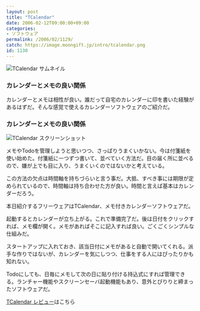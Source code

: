 ```yaml
---
layout: post
title: "TCalendar"
date: 2006-02-12T09:00:00+09:00
categories:
- ソフトウェア
permalink: /2006/02/1129/
catch: https://image.moongift.jp/intro/tcalendar.png
id: 1130
---
```

 ![TCalendar サムネイル](https://image.moongift.jp/intro/tcalendar.t.png "TCalendar サムネイル")
  

### カレンダーとメモの良い関係
  
カレンダーとメモは相性が良い。誰だって自宅のカレンダーに印を書いた経験があるはずだ。そんな感覚で使えるカレンダーソフトウェアのご紹介だ。  
<!--more-->  

### カレンダーとメモの良い関係
  

![TCalendar スクリーンショット](https://image.moongift.jp/intro/tcalendar.png "TCalendar スクリーンショット")

  

メモやTodoを管理しようと思いつつ、さっぱりうまくいかない。今は付箋紙を使い始めた。付箋紙に一つずつ書いて、並べていく方法だ。目の届く所に並べるので、嫌が上でも目に入り、うまくいくのではないかと考えている。

  

この方法の欠点は時間軸を持ちづらいと言う事だ。大抵、すべき事には期限が定められているので、時間軸は持ち合わせた方が良い。時間と言えば基本はカレンダーだろう。

  

本日紹介するフリーウェアはTCalendar、メモ付きカレンダーソフトウェアだ。

  

起動するとカレンダーが立ち上がる。これで準備完了だ。後は日付をクリックすれば、メモ欄が開く。メモがあればそこに記入すれば良い。ごくごくシンプルな仕組みだ。

  

スタートアップに入れておき、該当日付にメモがあると自動で開いてくれる。派手な作りではないが、カレンダーを気にしつつ、仕事をする人にはぴったりかも知れない。

  

Todoにしても、日毎にメモして次の日に貼り付ける持込式にすれば管理できる。ランチャー機能やスクリーンセーバ起動機能もあり、意外とぴりりと締まったソフトウェアだ。

  

  

[TCalendar レビュー](http://fw.moongift.jp/review/i-1144.html)はこちら

